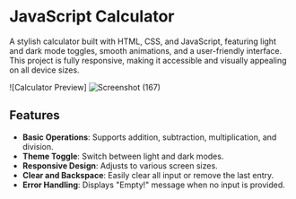 # JavaScript Calculator

A stylish calculator built with HTML, CSS, and JavaScript, featuring light and dark mode toggles, smooth animations, and a user-friendly interface. This project is fully responsive, making it accessible and visually appealing on all device sizes.

![Calculator Preview]
![Screenshot (167)](https://github.com/user-attachments/assets/f07515f2-819d-4beb-86b8-e912b015c438)

## Features

- **Basic Operations**: Supports addition, subtraction, multiplication, and division.
- **Theme Toggle**: Switch between light and dark modes.
- **Responsive Design**: Adjusts to various screen sizes.
- **Clear and Backspace**: Easily clear all input or remove the last entry.
- **Error Handling**: Displays "Empty!" message when no input is provided.

